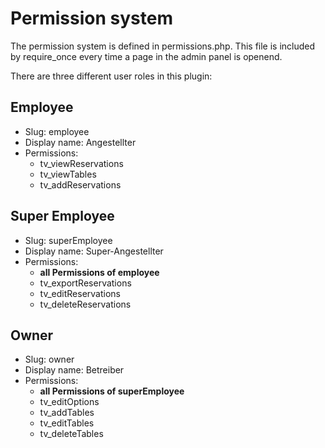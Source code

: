 # Permission system

The permission system is defined in permissions.php. This file is included by require_once every time a page in the admin panel is openend. 

There are three different user roles in this plugin:

## Employee
- Slug: employee
- Display name: Angestellter
- Permissions:
    - tv_viewReservations
    - tv_viewTables
    - tv_addReservations

## Super Employee
- Slug: superEmployee
- Display name: Super-Angestellter
- Permissions:
    - **all Permissions of employee**
    - tv_exportReservations
    - tv_editReservations
    - tv_deleteReservations

## Owner
- Slug: owner
- Display name: Betreiber
- Permissions:
    - **all Permissions of superEmployee**
    - tv_editOptions
    - tv_addTables
    - tv_editTables
    - tv_deleteTables